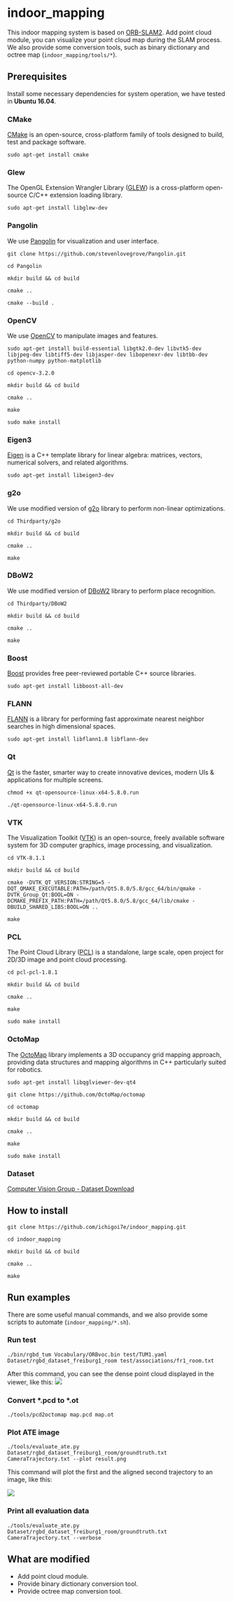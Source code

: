 # indoor_mapping
This indoor mapping system is based on [ORB-SLAM2](https://github.com/raulmur/ORB_SLAM2). Add point cloud module, you can visualize your point cloud map during the SLAM process.  We also provide some  conversion tools, such as binary dictionary and octree map (`indoor_mapping/tools/*`).
## Prerequisites
Install some necessary dependencies for system operation, we have tested in **Ubuntu 16.04**.
### CMake
[CMake](https://cmake.org/) is an open-source, cross-platform family of tools designed to build, test and package software.
```
sudo apt-get install cmake
```
### Glew
The OpenGL Extension Wrangler Library ([GLEW](http://glew.sourceforge.net/)) is a cross-platform open-source C/C++ extension loading library.
```
sudo apt-get install libglew-dev
```
### Pangolin
We use [Pangolin](https://github.com/stevenlovegrove/Pangolin) for visualization and user interface.
```
git clone https://github.com/stevenlovegrove/Pangolin.git
```
```
cd Pangolin
```
```
mkdir build && cd build
```
```
cmake ..
```
```
cmake --build .
```
### OpenCV
We use [OpenCV](https://opencv.org/) to manipulate images and features.
```
sudo apt-get install build-essential libgtk2.0-dev libvtk5-dev libjpeg-dev libtiff5-dev libjasper-dev libopenexr-dev libtbb-dev python-numpy python-matplotlib
```
```
cd opencv-3.2.0
```
```
mkdir build && cd build
```
```
cmake ..
```
```
make
```
```
sudo make install
```
### Eigen3
[Eigen](http://eigen.tuxfamily.org/) is a C++ template library for linear algebra: matrices, vectors, numerical solvers, and related algorithms.
```
sudo apt-get install libeigen3-dev
```
### g2o
We use modified version of [g2o](https://github.com/RainerKuemmerle/g2o) library to perform non-linear optimizations.
```
cd Thirdparty/g2o
```
```
mkdir build && cd build
```
```
cmake ..
```
```
make
``` 
### DBoW2
We use modified version of [DBoW2](https://github.com/dorian3d/DBoW2) library to perform place recognition.
```
cd Thirdparty/DBoW2
```
```
mkdir build && cd build
```
```
cmake ..
```
```
make
```
### Boost
[Boost](https://www.boost.org/) provides free peer-reviewed portable C++ source libraries.
```
sudo apt-get install libboost-all-dev
```
### FLANN
[FLANN](https://www.cs.ubc.ca/research/flann/) is a library for performing fast approximate nearest neighbor searches in high dimensional spaces.
```
sudo apt-get install libflann1.8 libflann-dev
```
### Qt
[Qt](https://www.qt.io/) is the faster, smarter way to create innovative devices, modern UIs & applications for multiple screens.
```
chmod +x qt-opensource-linux-x64-5.8.0.run
```
```
./qt-opensource-linux-x64-5.8.0.run
```
### VTK
The Visualization Toolkit ([VTK](https://www.vtk.org/)) is an open-source, freely available software system for 3D computer graphics, image processing, and visualization.
```
cd VTK-8.1.1
```
```
mkdir build && cd build
```
```
cmake -DVTK_QT_VERSION:STRING=5 -DQT_QMAKE_EXECUTABLE:PATH=/path/Qt5.8.0/5.8/gcc_64/bin/qmake -DVTK_Group_Qt:BOOL=ON -DCMAKE_PREFIX_PATH:PATH=/path/Qt5.8.0/5.8/gcc_64/lib/cmake -DBUILD_SHARED_LIBS:BOOL=ON ..
```
```
make
```
### PCL
The Point Cloud Library ([PCL](http://pointclouds.org/)) is a standalone, large scale, open project for 2D/3D image and point cloud processing.
```
cd pcl-pcl-1.8.1
```
```
mkdir build && cd build
```
```
cmake ..
```
```
make
```
```
sudo make install
```
### OctoMap
The [OctoMap](https://octomap.github.io/) library implements a 3D occupancy grid mapping approach, providing data structures and mapping algorithms in C++ particularly suited for robotics.
```
sudo apt-get install libqglviewer-dev-qt4
```
```
git clone https://github.com/OctoMap/octomap
```
```
cd octomap
```
```
mkdir build && cd build
```
```
cmake ..
```
```
make
```
```
sudo make install
```
### Dataset
[Computer Vision Group - Dataset Download](https://vision.in.tum.de/data/datasets/rgbd-dataset/download)
## How to install
```
git clone https://github.com/ichigoi7e/indoor_mapping.git
```
```
cd indoor_mapping
```
```
mkdir build && cd build
```
```
cmake ..
```
```
make
```
## Run examples
There are some useful manual commands, and we also provide some scripts to automate (`indoor_mapping/*.sh`).
### Run test
```
./bin/rgbd_tum Vocabulary/ORBvoc.bin test/TUM1.yaml Dataset/rgbd_dataset_freiburg1_room test/associations/fr1_room.txt
```
After this command, you can see the dense point cloud displayed in the viewer, like this:
![](https://raw.githubusercontent.com/ichigoi7e/mdpics/master/indoor_mapping/1.jpeg)
### Convert *.pcd to *.ot
```
./tools/pcd2octomap map.pcd map.ot
```
### Plot ATE image
```
./tools/evaluate_ate.py Dataset/rgbd_dataset_freiburg1_room/groundtruth.txt CameraTrajectory.txt --plot result.png
```
This command will plot the first and the aligned second trajectory to an image, like this:

![](https://raw.githubusercontent.com/ichigoi7e/mdpics/master/indoor_mapping/2.jpeg)
### Print all evaluation data
```
./tools/evaluate_ate.py Dataset/rgbd_dataset_freiburg1_room/groundtruth.txt CameraTrajectory.txt --verbose
```
## What are modified
- Add point cloud module.
- Provide binary dictionary conversion tool.
- Provide octree map conversion tool.
